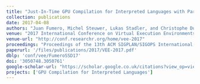 ```yaml
---
title: "Just-In-Time GPU Compilation for Interpreted Languages with Partial Evaluation"
collection: publications
date: 2017-04-08
authors: "Juan Fumero, Michel Steuwer, Lukas Stadler, and Christophe Dubach"
venue: "2017 International Conference on Virtual Execution Environments (VEE)"
venue-url: "http://conf.researchr.org/home/vee-2017"
proceedings: "Proceedings of the 13th ACM SIGPLAN/SIGOPS International Conference on Virtual Execution Environments, VEE 2017, Xi'an, China, April 8-9, 2017"
paperurl: '/files/publications/2017/VEE-2017.pdf'
dblp: 'conf/vee/FumeroSSD17'
doi: '3050748.3050761'
google-scholar-url: "https://scholar.google.co.uk/citations?view_op=view_citation&hl=en&user=XdXJRZEAAAAJ&cstart=20&citation_for_view=XdXJRZEAAAAJ:Wp0gIr-vW9MC"
projects: ['GPU Compilation for Interpreted Languages']
---
```

